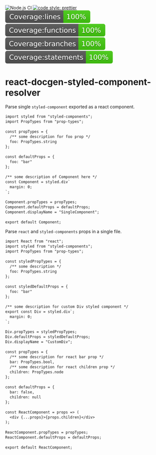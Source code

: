 ![Node.js CI](https://github.com/andrew-t-james/react-docgen-styled-component-resolver/workflows/Node.js%20CI/badge.svg?branch=master)
[![code style: prettier](https://img.shields.io/badge/code_style-prettier-ff69b4.svg?style=flat-square)](https://github.com/prettier/prettier)
![Coverage lines](./coverage/badge-lines.svg)
![Coverage functions](./coverage/badge-functions.svg)
![Coverage branches](./coverage/badge-branches.svg)
![Coverage statements](./coverage/badge-statements.svg)

# react-docgen-styled-component-resolver

Parse single `styled-component` exported as a react component.

```
import styled from "styled-components";
import PropTypes from "prop-types";

const propTypes = {
  /** some description for foo prop */
  foo: PropTypes.string
};

const defaultProps = {
  foo: "bar"
};

/** some description of Component here */
const Component = styled.div`
  margin: 0;
`;

Component.propTypes = propTypes;
Component.defaultProps = defaultProps;
Component.displayName = "SingleComponent";

export default Component;
```

Parse `react` and `styled-components` props in a single file.

```
import React from "react";
import styled from "styled-components";
import PropTypes from "prop-types";

const styledPropTypes = {
  /** some description */
  foo: PropTypes.string
};

const styledDefaultProps = {
  foo: "bar"
};

/** some description for custom Div styled component */
export const Div = styled.div`;
  margin: 0;
`;

Div.propTypes = styledPropTypes;
Div.defaultProps = styledDefaultProps;
Div.displayName = "CustomDiv";

const propTypes = {
  /** some description for react bar prop */
  bar: PropTypes.bool,
  /** some description for react children prop */
  children: PropTypes.node
};

const defaultProps = {
  bar: false,
  children: null
};

const ReactComponent = props => (
  <div {...props}>{props.children}</div>
);

ReactComponent.propTypes = propTypes;
ReactComponent.defaultProps = defaultProps;

export default ReactComponent;
```